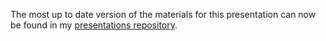 The most up to date version of the materials for this presentation can now be found in my [presentations repository](https://github.com/jackhannah95/presentations/tree/main/2019-09-26_shiny-isd).
